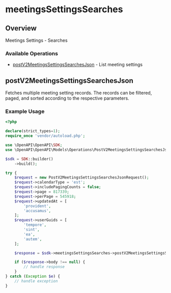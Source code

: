 # meetingsSettingsSearches

## Overview

Meetings Settings - Searches

### Available Operations

* [postV2MeetingsSettingsSearchesJson](#postv2meetingssettingssearchesjson) - List meeting settings

## postV2MeetingsSettingsSearchesJson

Fetches multiple meeting setting records. The records can be filtered, paged, and sorted according to the respective parameters.


### Example Usage

```php
<?php

declare(strict_types=1);
require_once 'vendor/autoload.php';

use \OpenAPI\OpenAPI\SDK;
use \OpenAPI\OpenAPI\Models\Operations\PostV2MeetingsSettingsSearchesJsonRequest;

$sdk = SDK::builder()
    ->build();

try {
    $request = new PostV2MeetingsSettingsSearchesJsonRequest();
    $request->calendarType = 'est';
    $request->includePagingCounts = false;
    $request->page = 817339;
    $request->perPage = 545918;
    $request->updatedAt = [
        'provident',
        'accusamus',
    ];
    $request->userGuids = [
        'tempore',
        'sint',
        'ea',
        'autem',
    ];

    $response = $sdk->meetingsSettingsSearches->postV2MeetingsSettingsSearchesJson($request);

    if ($response->body !== null) {
        // handle response
    }
} catch (Exception $e) {
    // handle exception
}
```
